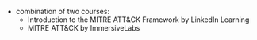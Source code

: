 - combination of two courses:
  - Introduction to the MITRE ATT&CK Framework by LinkedIn Learning
  - MITRE ATT&CK by ImmersiveLabs
 
   
